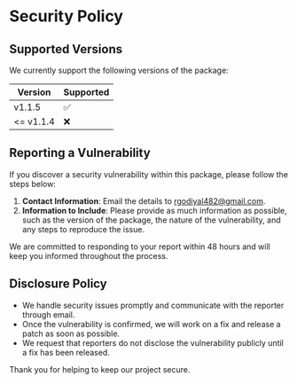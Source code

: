 # Security Policy

## Supported Versions

We currently support the following versions of the package:

| Version | Supported          |
| ------- | ------------------ |
|    v1.1.5   | :white_check_mark: |
| <= v1.1.4   | :x:                |

## Reporting a Vulnerability

If you discover a security vulnerability within this package, please follow the steps below:

1. **Contact Information**: Email the details to [rgodiyal482@gmail.com](mailto:rgodiyal482@gmail.com).
2. **Information to Include**: Please provide as much information as possible, such as the version of the package, the nature of the vulnerability, and any steps to reproduce the issue.

We are committed to responding to your report within 48 hours and will keep you informed throughout the process.

## Disclosure Policy

- We handle security issues promptly and communicate with the reporter through email.
- Once the vulnerability is confirmed, we will work on a fix and release a patch as soon as possible.
- We request that reporters do not disclose the vulnerability publicly until a fix has been released.

Thank you for helping to keep our project secure.
